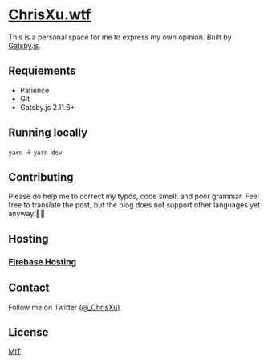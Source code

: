 
# [ChrisXu.wtf](https://chrisxu.wtf)

This is a personal space for me to express my own opinion. Built by [Gatsby.js](https://www.gatsbyjs.org/).

## Requiements

* Patience
* Git
* Gatsby.js 2.11.6+

## Running locally

`yarn` -> `yarn dev`

## Contributing

Please do help me to correct my typos, code smell, and poor grammar. Feel free to translate the post, but the blog does not support other languages yet anyway.🤷‍♂️

## Hosting

### [Firebase Hosting](https://firebase.google.com/docs/hosting)

## Contact

Follow me on Twitter [(@_ChrisXu)](https://twitter.com/_ChrisXu)

## License 

[MIT](https://opensource.org/licenses/MIT)
